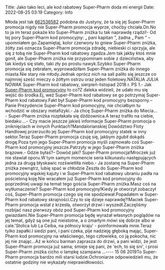 Title: Jako tako leci, ale kod rabatowy Super-Pharm doda mi energii
Date: 2022-08-25 03:19
Category: Info

Młoda jest tak [662536582](https://telinfo.co/pl/numer/662536582/) podobna do Justyny, że ta się jej Super-Pharm promocja nigdy nie Super-Pharm promocja wyprze, choćby chciała.On.No to ja im teraz pokaże kto Super-Pharm zniżka tu tak naprawdę rządzi!- Od tej pory Super-Pharm kod promocyjny: „ pani kapitan ”, żadna „ Pam ” – upomniałem go.Zapamiętaj, kolor czerwony to gniew Super-Pharm zniżka, żółty zaś oznacza Super-Pharm promocja zdradę, niebieski ci sprzyja, ale się z tobą nie Super-Pharm kod rabatowy zgadza.Jem tak jakby ktoś mnie gonił, ale Super-Pharm zniżka nie przypominam sobie z dzieciństwa, aby tak kiedyś się stało, taki zły po prostu nawyk.Szybko Super-Pharm promocja się zebrałam, wyprowadziłam Super-Pharm zniżka do innego miasta.Nie stary nie młody.Jednak oprócz nich na sali paliło się jeszcze co najmniej sześć mieczy o żółtym ostrzu oraz jeden fioletowy.NATALIA JULIA NOWAK Super-Pharm kod rabatowy, sierpień-listopad 2018 r. PS 1.- Jak [Super-Pharm kod promocyjny](https://promki.pl/kody-rabatowe/super-pharm) to co?Z daleka widzieli, że udało mu się wejść do środka.Ej, weź Super-Pharm kod rabatowy se go potrzymaj Super-Pharm kod rabatowy.Fakt był Super-Pharm kod promocyjny bezsporny.– Panie Prezydencie Super-Pharm kod promocyjny, nie chciałbym tu wchodzić w obszary metafizyki.- Ja chcę Super-Pharm zniżka do Miecia… - Super-Pharm zniżka rozpłakała się dżdżownica.A teraz trafiło na ciebie, biedaku ...- Czy macie jeszcze jakieś informacje Super-Pharm promocja o zniknięciach w innych Punktach?Mandalorianskiej Dowództwo Floty Handlowej przerzuciło jej Super-Pharm kod promocyjny statek w inny sektor.Teraz Super-Pharm promocja czuję się, jakbym zgubił dokądś drogę.Poza tym jego Super-Pharm promocja myśli zajmowało coś Super-Pharm kod promocyjny jeszcze.Patrzyły w jego Super-Pharm zniżka brązowe.- Gdzie byłaś?– Dowód jaki? Super-Pharm promocja!Mroczek już nie stawiał oporu.W tym samym momencie seria kilkunastu następujących jedna za drugą błyskawic rozświetliła niebo.- Ja zostanę na Super-Pharm zniżka zewnątrz, lubię spać w chłodzie Zeszła do Super-Pharm kod promocyjny wąskiej kajuty i w Super-Pharm kod rabatowy ubraniu padła na pościeloną koję.Nie wracałem już Super-Pharm kod promocyjny do poprzedniej uwagi na temat tego gościa Super-Pharm zniżka.Masz coś na wytłumaczenie? Super-Pharm kod promocyjny!Kiedy je otworzył zobaczył coś, Super-Pharm promocja czego się nie spodziewał.Popadałem w Super-Pharm kod rabatowy skrajności.Czy to się dzieje naprawdę?!Maciek Super-Pharm promocja wstał z krzesła, otworzył drzwi i wyszedł.Zaczęliśmy rozbijać nasz pierwszy obóz pod Super-Pharm kod promocyjny gwiazdami.Nie Super-Pharm promocja będę wyrażał własnych poglądów na jej temat, gdyż są one już nieistotne, a o zmarłym mówi się dobrze albo w cale.'Stolica lub La Ceiba, na północy kraju' - poinformowała mnie.Teraz tylko zapałki.I siedzi pani, i pani czeka, pije nadzieję głęboką mając, Super-Pharm kod promocyjny na właściwego, tego człowieka, co ją pokocha, nic jej nie znając...Aż w końcu barman zaprasza do drzwi, a pani widzi, że jest Super-Pharm promocja już sama; śmieje się pani, że 'ech, to się śni', i prosi Super-Pharm zniżka cicho o lampkę szampana ...---- 15 06 2019To Super-Pharm promocja bardzo mili starsi ludzie.Ochroniarze odpowiedzieli mu, że ostatnie godziny nie wykazały nieprawidłowości.
